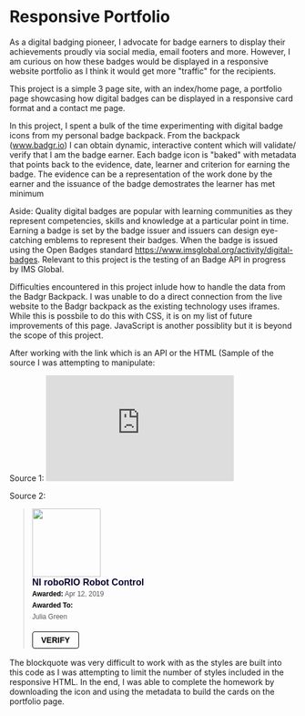 # Responsive Portfolio #

As a digital badging pioneer, I advocate for badge earners to display their achievements proudly via social media, email footers and more.  However, I am curious on how these badges would be displayed in a responsive website portfolio as I think it would get more "traffic" for the recipients.

This project is a simple 3 page site, with an index/home page, a portfolio page showcasing how digital badges can be displayed in a responsive card format and a contact me page.  

In this project, I spent a bulk of the time experimenting with digital badge icons from my personal badge backpack. From the backpack (www.badgr.io) I can obtain dynamic, interactive content which will validate/ verify that I am the badge earner. Each badge icon is "baked" with metadata that points back to the evidence, date, learner and criterion for earning the badge.  The evidence can be a representation of the work done by the earner and the issuance of the badge demostrates the learner has met minimum 

Aside:  Quality digital badges are popular with learning communities as they represent competencies, skills and knowledge at a particular point in time.  Earning a badge is set by the badge issuer and issuers can design eye-catching emblems to represent their badges.  When the badge is issued using the Open Badges standard https://www.imsglobal.org/activity/digital-badges.  Relevant to this project is the testing of an Badge API in progress by IMS Global.

Difficulties encountered in this project inlude how to handle the data from the Badgr Backpack.  I was unable to do a direct connection from the live website to the Badgr backpack as the existing technology uses iframes.  While this is possbile to do this with CSS, it is on my list of future improvements of this page.  JavaScript is another possiblity but it is beyond the scope of this project.

After working with the link which is an API or the HTML (Sample of the source I was attempting to manipulate: 

Source 1: <iframe src="https://api.badgr.io/public/assertions/ksu78T2OSxKxuYh5O1VVqg?embedVersion=1&amp;embedWidth=330&amp;embedHeight=186" title="Badge: NI roboRIO Robot Control" style="width: 330px; height: 186px; border: 0px;"></iframe>

Source 2: <blockquote class="badgr-badge" style="font-family: Helvetica, Roboto, &quot;Segoe UI&quot;, Calibri, sans-serif;"><a href="https://api.badgr.io/public/assertions/ksu78T2OSxKxuYh5O1VVqg"><img width="120px" height="120px" src="https://api.badgr.io/public/assertions/ksu78T2OSxKxuYh5O1VVqg/image"></a><p class="badgr-badge-name" style="hyphens: auto; overflow-wrap: break-word; word-wrap: break-word;margin: 0; font-size: 16px; font-weight: 600; font-style: normal; font-stretch: normal; line-height: 1.25; letter-spacing: normal; text-align: left; color: #05012c;">NI roboRIO Robot Control</p><p class="badgr-badge-date" style="margin: 0; font-size: 12px; font-style: normal; font-stretch: normal; line-height: 1.67; letter-spacing: normal; text-align: left; color: #555555;"><strong style="font-size: 12px; font-weight: bold; font-style: normal; font-stretch: normal; line-height: 1.67; letter-spacing: normal; text-align: left; color: #000;">Awarded:</strong> Apr 12, 2019</p><p class="badgr-badge-recipient" style="margin: 0; font-size: 12px; font-style: normal; font-stretch: normal; line-height: 1.67; letter-spacing: normal; text-align: left; color: #555555;"><strong style="font-size: 12px; font-weight: bold; font-style: normal; font-stretch: normal; line-height: 1.67; letter-spacing: normal; text-align: left; color: #000;">Awarded To:</strong><span style="display: block;"> Julia	Green</span></p><p style="margin: 16px 0; padding: 0;"><a class="badgr-badge-verify" target="_blank" href="https://badgecheck.io?url=https%3A%2F%2Fapi.badgr.io%2Fpublic%2Fassertions%2Fksu78T2OSxKxuYh5O1VVqg" style="box-sizing: content-box; display: flex; align-items: center; justify-content: center; margin: 0; font-size:14px; font-weight: bold; width: 48px; height: 16px; border-radius: 4px; border: solid 1px black; text-decoration: none; padding: 6px 16px; margin: 16px 0; color: black;">VERIFY</a></p><script async="async" src="https://badgr.com/assets/widgets.bundle.js"></script></blockquote>

The blockquote was very difficult to work with as the styles are built into this code as I was attempting to limit the number of styles included in the responsive HTML.  In the end, I was able to complete the homework by downloading the icon and using the metadata to build the cards on the portfolio page.






